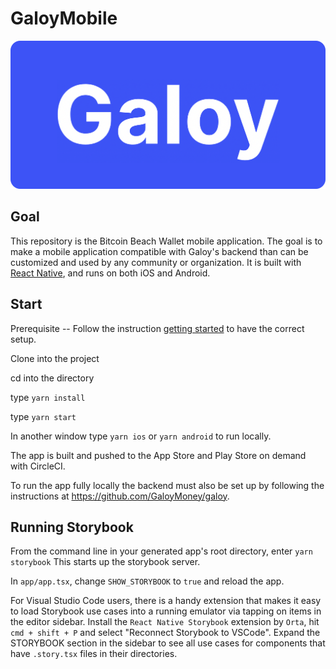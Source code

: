 # GaloyMobile

![Galoy Logo](.readme/galoy-logo.png)

## Goal

This repository is the Bitcoin Beach Wallet mobile application. The goal is to make a mobile application compatible with Galoy's backend than can be customized and used by any community or organization. It is built with [React Native](https://reactnative.dev/), and runs on both iOS and Android.

## Start

Prerequisite -- Follow the instruction [getting started](https://reactnative.dev/docs/getting-started) to have the correct setup.

Clone into the project

cd into the directory

type `yarn install`

type `yarn start`

In another window
type `yarn ios` or `yarn android` to run locally.

The app is built and pushed to the App Store and Play Store on demand with CircleCI.

To run the app fully locally the backend must also be set up by following the instructions at https://github.com/GaloyMoney/galoy.

## Running Storybook

From the command line in your generated app's root directory, enter `yarn storybook`
This starts up the storybook server.

In `app/app.tsx`, change `SHOW_STORYBOOK` to `true` and reload the app.

For Visual Studio Code users, there is a handy extension that makes it easy to load Storybook use cases into a running emulator via tapping on items in the editor sidebar. Install the `React Native Storybook` extension by `Orta`, hit `cmd + shift + P` and select "Reconnect Storybook to VSCode". Expand the STORYBOOK section in the sidebar to see all use cases for components that have `.story.tsx` files in their directories.
